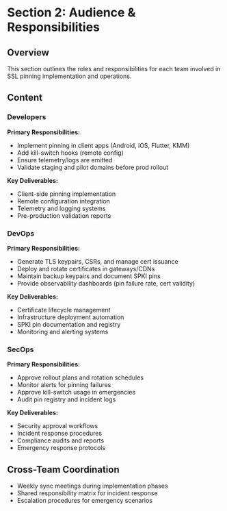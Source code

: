 # Section 2: Audience & Responsibilities

## Overview
This section outlines the roles and responsibilities for each team involved in SSL pinning implementation and operations.

## Content

### Developers
**Primary Responsibilities:**
- Implement pinning in client apps (Android, iOS, Flutter, KMM)
- Add kill-switch hooks (remote config)
- Ensure telemetry/logs are emitted
- Validate staging and pilot domains before prod rollout

**Key Deliverables:**
- Client-side pinning implementation
- Remote configuration integration
- Telemetry and logging systems
- Pre-production validation reports

### DevOps
**Primary Responsibilities:**
- Generate TLS keypairs, CSRs, and manage cert issuance
- Deploy and rotate certificates in gateways/CDNs
- Maintain backup keypairs and document SPKI pins
- Provide observability dashboards (pin failure rate, cert validity)

**Key Deliverables:**
- Certificate lifecycle management
- Infrastructure deployment automation
- SPKI pin documentation and registry
- Monitoring and alerting systems

### SecOps
**Primary Responsibilities:**
- Approve rollout plans and rotation schedules
- Monitor alerts for pinning failures
- Approve kill-switch usage in emergencies
- Audit pin registry and incident logs

**Key Deliverables:**
- Security approval workflows
- Incident response procedures
- Compliance audits and reports
- Emergency response protocols

## Cross-Team Coordination
- Weekly sync meetings during implementation phases
- Shared responsibility matrix for incident response
- Escalation procedures for emergency scenarios
